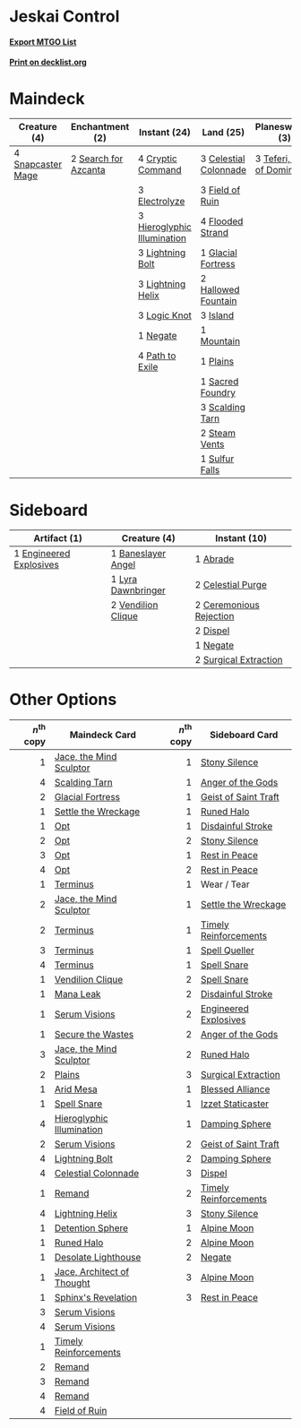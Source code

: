 # Jeskai Control

#### [Export MTGO List](../collection/Jeskai%20Control/Jeskai%20Control.txt)
#### [Print on decklist.org](http://decklist.org/?deckmain=3%09Celestial%20Colonnade%0A4%09Cryptic%20Command%0A3%09Electrolyze%0A3%09Field%20of%20Ruin%0A4%09Flooded%20Strand%0A1%09Glacial%20Fortress%0A2%09Hallowed%20Fountain%0A3%09Hieroglyphic%20Illumination%0A3%09Island%0A3%09Lightning%20Bolt%0A3%09Lightning%20Helix%0A3%09Logic%20Knot%0A1%09Mountain%0A1%09Negate%0A4%09Path%20to%20Exile%0A1%09Plains%0A1%09Sacred%20Foundry%0A3%09Scalding%20Tarn%0A2%09Search%20for%20Azcanta%0A4%09Snapcaster%20Mage%0A2%09Steam%20Vents%0A1%09Sulfur%20Falls%0A2%09Supreme%20Verdict%0A3%09Teferi,%20Hero%20of%20Dominaria&deckside=1%09Abrade%0A1%09Baneslayer%20Angel%0A2%09Celestial%20Purge%0A2%09Ceremonious%20Rejection%0A2%09Dispel%0A1%09Engineered%20Explosives%0A1%09Lyra%20Dawnbringer%0A1%09Negate%0A2%09Surgical%20Extraction%0A2%09Vendilion%20Clique)
# Maindeck

|                                        Creature (4)                                        |                                        Enchantment (2)                                        |                                             Instant (24)                                             |                                           Land (25)                                            |                                           Planeswalker (3)                                           |                                        Sorcery (2)                                         |
|--------------------------------------------------------------------------------------------|-----------------------------------------------------------------------------------------------|------------------------------------------------------------------------------------------------------|------------------------------------------------------------------------------------------------|------------------------------------------------------------------------------------------------------|--------------------------------------------------------------------------------------------|
|4 [Snapcaster Mage](http://gatherer.wizards.com/Pages/Card/Details.aspx?multiverseid=425875)|2 [Search for Azcanta](http://gatherer.wizards.com/Pages/Card/Details.aspx?multiverseid=435226)|4 [Cryptic Command](http://gatherer.wizards.com/Pages/Card/Details.aspx?multiverseid=370439)          |3 [Celestial Colonnade](http://gatherer.wizards.com/Pages/Card/Details.aspx?multiverseid=177545)|3 [Teferi, Hero of Dominaria](http://gatherer.wizards.com/Pages/Card/Details.aspx?multiverseid=443095)|2 [Supreme Verdict](http://gatherer.wizards.com/Pages/Card/Details.aspx?multiverseid=438776)|
|                                                                                            |                                                                                               |3 [Electrolyze](http://gatherer.wizards.com/Pages/Card/Details.aspx?multiverseid=370376)              |3 [Field of Ruin](http://gatherer.wizards.com/Pages/Card/Details.aspx?multiverseid=435415)      |                                                                                                      |                                                                                            |
|                                                                                            |                                                                                               |3 [Hieroglyphic Illumination](http://gatherer.wizards.com/Pages/Card/Details.aspx?multiverseid=426759)|4 [Flooded Strand](http://gatherer.wizards.com/Pages/Card/Details.aspx?multiverseid=405098)     |                                                                                                      |                                                                                            |
|                                                                                            |                                                                                               |3 [Lightning Bolt](http://gatherer.wizards.com/Pages/Card/Details.aspx?multiverseid=234704)           |1 [Glacial Fortress](http://gatherer.wizards.com/Pages/Card/Details.aspx?multiverseid=435416)   |                                                                                                      |                                                                                            |
|                                                                                            |                                                                                               |3 [Lightning Helix](http://gatherer.wizards.com/Pages/Card/Details.aspx?multiverseid=205361)          |2 [Hallowed Fountain](http://gatherer.wizards.com/Pages/Card/Details.aspx?multiverseid=405100)  |                                                                                                      |                                                                                            |
|                                                                                            |                                                                                               |3 [Logic Knot](http://gatherer.wizards.com/Pages/Card/Details.aspx?multiverseid=370529)               |3 [Island](http://gatherer.wizards.com/Pages/Card/Details.aspx?multiverseid=439602)             |                                                                                                      |                                                                                            |
|                                                                                            |                                                                                               |1 [Negate](http://gatherer.wizards.com/Pages/Card/Details.aspx?multiverseid=447135)                   |1 [Mountain](http://gatherer.wizards.com/Pages/Card/Details.aspx?multiverseid=439604)           |                                                                                                      |                                                                                            |
|                                                                                            |                                                                                               |4 [Path to Exile](http://gatherer.wizards.com/Pages/Card/Details.aspx?multiverseid=370408)            |1 [Plains](http://gatherer.wizards.com/Pages/Card/Details.aspx?multiverseid=439601)             |                                                                                                      |                                                                                            |
|                                                                                            |                                                                                               |                                                                                                      |1 [Sacred Foundry](http://gatherer.wizards.com/Pages/Card/Details.aspx?multiverseid=405106)     |                                                                                                      |                                                                                            |
|                                                                                            |                                                                                               |                                                                                                      |3 [Scalding Tarn](http://gatherer.wizards.com/Pages/Card/Details.aspx?multiverseid=426069)      |                                                                                                      |                                                                                            |
|                                                                                            |                                                                                               |                                                                                                      |2 [Steam Vents](http://gatherer.wizards.com/Pages/Card/Details.aspx?multiverseid=405109)        |                                                                                                      |                                                                                            |
|                                                                                            |                                                                                               |                                                                                                      |1 [Sulfur Falls](http://gatherer.wizards.com/Pages/Card/Details.aspx?multiverseid=241987)       |                                                                                                      |                                                                                            |


# Sideboard

|                                           Artifact (1)                                           |                                        Creature (4)                                         |                                           Instant (10)                                           |
|--------------------------------------------------------------------------------------------------|---------------------------------------------------------------------------------------------|--------------------------------------------------------------------------------------------------|
|1 [Engineered Explosives](http://gatherer.wizards.com/Pages/Card/Details.aspx?multiverseid=370549)|1 [Baneslayer Angel](http://gatherer.wizards.com/Pages/Card/Details.aspx?multiverseid=401633)|1 [Abrade](http://gatherer.wizards.com/Pages/Card/Details.aspx?multiverseid=430772)               |
|                                                                                                  |1 [Lyra Dawnbringer](http://gatherer.wizards.com/Pages/Card/Details.aspx?multiverseid=442914)|2 [Celestial Purge](http://gatherer.wizards.com/Pages/Card/Details.aspx?multiverseid=397699)      |
|                                                                                                  |2 [Vendilion Clique](http://gatherer.wizards.com/Pages/Card/Details.aspx?multiverseid=370390)|2 [Ceremonious Rejection](http://gatherer.wizards.com/Pages/Card/Details.aspx?multiverseid=417613)|
|                                                                                                  |                                                                                             |2 [Dispel](http://gatherer.wizards.com/Pages/Card/Details.aspx?multiverseid=201562)               |
|                                                                                                  |                                                                                             |1 [Negate](http://gatherer.wizards.com/Pages/Card/Details.aspx?multiverseid=447135)               |
|                                                                                                  |                                                                                             |2 [Surgical Extraction](http://gatherer.wizards.com/Pages/Card/Details.aspx?multiverseid=397706)  |


# Other Options

|*n*<sup>th</sup> copy|                                            Maindeck Card                                            |*n*<sup>th</sup> copy|                                         Sideboard Card                                         |
|--------------------:|-----------------------------------------------------------------------------------------------------|--------------------:|------------------------------------------------------------------------------------------------|
|                    1|[Jace, the Mind Sculptor](http://gatherer.wizards.com/Pages/Card/Details.aspx?multiverseid=382979)   |                    1|[Stony Silence](http://gatherer.wizards.com/Pages/Card/Details.aspx?multiverseid=425850)        |
|                    4|[Scalding Tarn](http://gatherer.wizards.com/Pages/Card/Details.aspx?multiverseid=426069)             |                    1|[Anger of the Gods](http://gatherer.wizards.com/Pages/Card/Details.aspx?multiverseid=438682)    |
|                    2|[Glacial Fortress](http://gatherer.wizards.com/Pages/Card/Details.aspx?multiverseid=435416)          |                    1|[Geist of Saint Traft](http://gatherer.wizards.com/Pages/Card/Details.aspx?multiverseid=409577) |
|                    1|[Settle the Wreckage](http://gatherer.wizards.com/Pages/Card/Details.aspx?multiverseid=435186)       |                    1|[Runed Halo](http://gatherer.wizards.com/Pages/Card/Details.aspx?multiverseid=154005)           |
|                    1|[Opt](http://gatherer.wizards.com/Pages/Card/Details.aspx?multiverseid=435217)                       |                    1|[Disdainful Stroke](http://gatherer.wizards.com/Pages/Card/Details.aspx?multiverseid=446776)    |
|                    2|[Opt](http://gatherer.wizards.com/Pages/Card/Details.aspx?multiverseid=435217)                       |                    2|[Stony Silence](http://gatherer.wizards.com/Pages/Card/Details.aspx?multiverseid=425850)        |
|                    3|[Opt](http://gatherer.wizards.com/Pages/Card/Details.aspx?multiverseid=435217)                       |                    1|[Rest in Peace](http://gatherer.wizards.com/Pages/Card/Details.aspx?multiverseid=442021)        |
|                    4|[Opt](http://gatherer.wizards.com/Pages/Card/Details.aspx?multiverseid=435217)                       |                    2|[Rest in Peace](http://gatherer.wizards.com/Pages/Card/Details.aspx?multiverseid=442021)        |
|                    1|[Terminus](http://gatherer.wizards.com/Pages/Card/Details.aspx?multiverseid=425851)                  |                    1|Wear / Tear                                                                                     |
|                    2|[Jace, the Mind Sculptor](http://gatherer.wizards.com/Pages/Card/Details.aspx?multiverseid=382979)   |                    1|[Settle the Wreckage](http://gatherer.wizards.com/Pages/Card/Details.aspx?multiverseid=435186)  |
|                    2|[Terminus](http://gatherer.wizards.com/Pages/Card/Details.aspx?multiverseid=425851)                  |                    1|[Timely Reinforcements](http://gatherer.wizards.com/Pages/Card/Details.aspx?multiverseid=220074)|
|                    3|[Terminus](http://gatherer.wizards.com/Pages/Card/Details.aspx?multiverseid=425851)                  |                    1|[Spell Queller](http://gatherer.wizards.com/Pages/Card/Details.aspx?multiverseid=414494)        |
|                    4|[Terminus](http://gatherer.wizards.com/Pages/Card/Details.aspx?multiverseid=425851)                  |                    1|[Spell Snare](http://gatherer.wizards.com/Pages/Card/Details.aspx?multiverseid=370447)          |
|                    1|[Vendilion Clique](http://gatherer.wizards.com/Pages/Card/Details.aspx?multiverseid=370390)          |                    2|[Spell Snare](http://gatherer.wizards.com/Pages/Card/Details.aspx?multiverseid=370447)          |
|                    1|[Mana Leak](http://gatherer.wizards.com/Pages/Card/Details.aspx?multiverseid=397773)                 |                    2|[Disdainful Stroke](http://gatherer.wizards.com/Pages/Card/Details.aspx?multiverseid=446776)    |
|                    1|[Serum Visions](http://gatherer.wizards.com/Pages/Card/Details.aspx?multiverseid=425874)             |                    2|[Engineered Explosives](http://gatherer.wizards.com/Pages/Card/Details.aspx?multiverseid=370549)|
|                    1|[Secure the Wastes](http://gatherer.wizards.com/Pages/Card/Details.aspx?multiverseid=394683)         |                    2|[Anger of the Gods](http://gatherer.wizards.com/Pages/Card/Details.aspx?multiverseid=438682)    |
|                    3|[Jace, the Mind Sculptor](http://gatherer.wizards.com/Pages/Card/Details.aspx?multiverseid=382979)   |                    2|[Runed Halo](http://gatherer.wizards.com/Pages/Card/Details.aspx?multiverseid=154005)           |
|                    2|[Plains](http://gatherer.wizards.com/Pages/Card/Details.aspx?multiverseid=439601)                    |                    3|[Surgical Extraction](http://gatherer.wizards.com/Pages/Card/Details.aspx?multiverseid=397706)  |
|                    1|[Arid Mesa](http://gatherer.wizards.com/Pages/Card/Details.aspx?multiverseid=426054)                 |                    1|[Blessed Alliance](http://gatherer.wizards.com/Pages/Card/Details.aspx?multiverseid=414302)     |
|                    1|[Spell Snare](http://gatherer.wizards.com/Pages/Card/Details.aspx?multiverseid=370447)               |                    1|[Izzet Staticaster](http://gatherer.wizards.com/Pages/Card/Details.aspx?multiverseid=253638)    |
|                    4|[Hieroglyphic Illumination](http://gatherer.wizards.com/Pages/Card/Details.aspx?multiverseid=426759) |                    1|[Damping Sphere](http://gatherer.wizards.com/Pages/Card/Details.aspx?multiverseid=443101)       |
|                    2|[Serum Visions](http://gatherer.wizards.com/Pages/Card/Details.aspx?multiverseid=425874)             |                    2|[Geist of Saint Traft](http://gatherer.wizards.com/Pages/Card/Details.aspx?multiverseid=409577) |
|                    4|[Lightning Bolt](http://gatherer.wizards.com/Pages/Card/Details.aspx?multiverseid=234704)            |                    2|[Damping Sphere](http://gatherer.wizards.com/Pages/Card/Details.aspx?multiverseid=443101)       |
|                    4|[Celestial Colonnade](http://gatherer.wizards.com/Pages/Card/Details.aspx?multiverseid=177545)       |                    3|[Dispel](http://gatherer.wizards.com/Pages/Card/Details.aspx?multiverseid=201562)               |
|                    1|[Remand](http://gatherer.wizards.com/Pages/Card/Details.aspx?multiverseid=397881)                    |                    2|[Timely Reinforcements](http://gatherer.wizards.com/Pages/Card/Details.aspx?multiverseid=220074)|
|                    4|[Lightning Helix](http://gatherer.wizards.com/Pages/Card/Details.aspx?multiverseid=205361)           |                    3|[Stony Silence](http://gatherer.wizards.com/Pages/Card/Details.aspx?multiverseid=425850)        |
|                    1|[Detention Sphere](http://gatherer.wizards.com/Pages/Card/Details.aspx?multiverseid=270356)          |                    1|[Alpine Moon](http://gatherer.wizards.com/Pages/Card/Details.aspx?multiverseid=447264)          |
|                    1|[Runed Halo](http://gatherer.wizards.com/Pages/Card/Details.aspx?multiverseid=154005)                |                    2|[Alpine Moon](http://gatherer.wizards.com/Pages/Card/Details.aspx?multiverseid=447264)          |
|                    1|[Desolate Lighthouse](http://gatherer.wizards.com/Pages/Card/Details.aspx?multiverseid=240147)       |                    2|[Negate](http://gatherer.wizards.com/Pages/Card/Details.aspx?multiverseid=447135)               |
|                    1|[Jace, Architect of Thought](http://gatherer.wizards.com/Pages/Card/Details.aspx?multiverseid=380190)|                    3|[Alpine Moon](http://gatherer.wizards.com/Pages/Card/Details.aspx?multiverseid=447264)          |
|                    1|[Sphinx's Revelation](http://gatherer.wizards.com/Pages/Card/Details.aspx?multiverseid=426012)       |                    3|[Rest in Peace](http://gatherer.wizards.com/Pages/Card/Details.aspx?multiverseid=442021)        |
|                    3|[Serum Visions](http://gatherer.wizards.com/Pages/Card/Details.aspx?multiverseid=425874)             |                     |                                                                                                |
|                    4|[Serum Visions](http://gatherer.wizards.com/Pages/Card/Details.aspx?multiverseid=425874)             |                     |                                                                                                |
|                    1|[Timely Reinforcements](http://gatherer.wizards.com/Pages/Card/Details.aspx?multiverseid=220074)     |                     |                                                                                                |
|                    2|[Remand](http://gatherer.wizards.com/Pages/Card/Details.aspx?multiverseid=397881)                    |                     |                                                                                                |
|                    3|[Remand](http://gatherer.wizards.com/Pages/Card/Details.aspx?multiverseid=397881)                    |                     |                                                                                                |
|                    4|[Remand](http://gatherer.wizards.com/Pages/Card/Details.aspx?multiverseid=397881)                    |                     |                                                                                                |
|                    4|[Field of Ruin](http://gatherer.wizards.com/Pages/Card/Details.aspx?multiverseid=435415)             |                     |                                                                                                |

